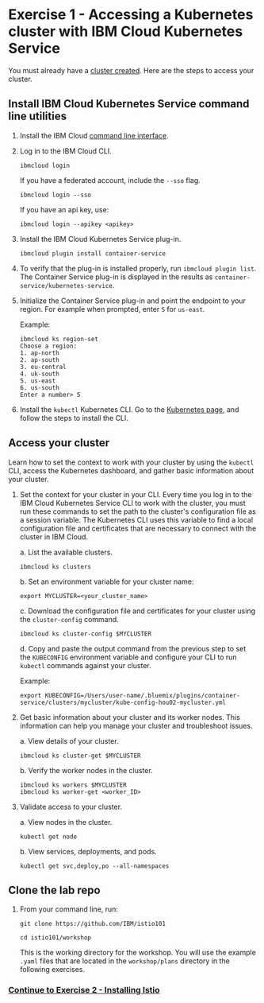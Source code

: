 # Exercise 1 - Accessing a Kubernetes cluster with IBM Cloud Kubernetes Service

You must already have a [cluster created](https://console.bluemix.net/docs/containers/container_index.html#container_index). Here are the steps to access your cluster.

## Install IBM Cloud Kubernetes Service command line utilities

1. Install the IBM Cloud [command line interface](https://console.bluemix.net/docs/cli/reference/bluemix_cli/get_started.html#getting-started).

2.  Log in to the IBM Cloud CLI.

    ```shell
    ibmcloud login
    ```

    If you have a federated account, include the `--sso` flag.

    ```shell
    ibmcloud login --sso
    ```

    If you have an api key, use:

    ```shell
    ibmcloud login --apikey <apikey>
    ```

3.  Install the IBM Cloud Kubernetes Service plug-in.

    ```shell
    ibmcloud plugin install container-service
    ```

4. To verify that the plug-in is installed properly, run `ibmcloud plugin list`. The Container Service plug-in is displayed in the results as `container-service/kubernetes-service`.

5.  Initialize the Container Service plug-in and point the endpoint to your region. For example when prompted, enter `5` for `us-east`.

    Example:

    ```shell
    ibmcloud ks region-set
    Choose a region:
    1. ap-north
    2. ap-south
    3. eu-central
    4. uk-south
    5. us-east
    6. us-south
    Enter a number> 5
    ```

6. Install the `kubectl` Kubernetes CLI. Go to the [Kubernetes page](https://kubernetes.io/docs/tasks/tools/install-kubectl/#install-kubectl-binary-via-curl), and follow the steps to install the CLI.

## Access your cluster
Learn how to set the context to work with your cluster by using the `kubectl` CLI, access the Kubernetes dashboard, and gather basic information about your cluster.

1.  Set the context for your cluster in your CLI. Every time you log in to the IBM Cloud Kubernetes Service CLI to work with the cluster, you must run these commands to set the path to the cluster's configuration file as a session variable. The Kubernetes CLI uses this variable to find a local configuration file and certificates that are necessary to connect with the cluster in IBM Cloud.

    a. List the available clusters.

    ```shell
    ibmcloud ks clusters
    ```

    b. Set an environment variable for your cluster name:

    ```shell
    export MYCLUSTER=<your_cluster_name>
    ```

    c. Download the configuration file and certificates for your cluster using the `cluster-config` command.

    ```shell
    ibmcloud ks cluster-config $MYCLUSTER
    ```

    d. Copy and paste the output command from the previous step to set the `KUBECONFIG` environment variable and configure your CLI to run `kubectl` commands against your cluster.

    Example:
    ```shell
    export KUBECONFIG=/Users/user-name/.bluemix/plugins/container-service/clusters/mycluster/kube-config-hou02-mycluster.yml
    ```

2.  Get basic information about your cluster and its worker nodes. This information can help you manage your cluster and troubleshoot issues.

    a.  View details of your cluster.

    ```shell
    ibmcloud ks cluster-get $MYCLUSTER
    ```

    b.  Verify the worker nodes in the cluster.

    ```shell
    ibmcloud ks workers $MYCLUSTER
    ibmcloud ks worker-get <worker_ID>
    ```

3.  Validate access to your cluster.

    a.  View nodes in the cluster.

    ```shell
    kubectl get node
    ```

    b.  View services, deployments, and pods.

    ```shell
    kubectl get svc,deploy,po --all-namespaces
    ```

## Clone the lab repo

1. From your command line, run:

    ```shell
    git clone https://github.com/IBM/istio101

    cd istio101/workshop
    ```

    This is the working directory for the workshop. You will use the example `.yaml` files that are located in the `workshop/plans` directory in the following exercises.

### [Continue to Exercise 2 - Installing Istio](../exercise-2/README.md)
